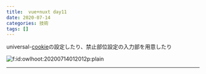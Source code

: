 ```yaml
---
title:  vue+nuxt day11
date: 2020-07-14
categories: 技術
tags: []
---
```


<p>universal-<a class="keyword" href="http://d.hatena.ne.jp/keyword/cookie">cookie</a>の設定したり、禁止部位設定の入力部を用意したり</p>

<p><span itemscope itemtype="http://schema.org/Photograph"><img src="https://cdn-ak.f.st-hatena.com/images/fotolife/o/owlhoot/20200714/20200714012012.png" alt="f:id:owlhoot:20200714012012p:plain" title="f:id:owlhoot:20200714012012p:plain" class="hatena-fotolife" itemprop="image"></span></p>

-----
